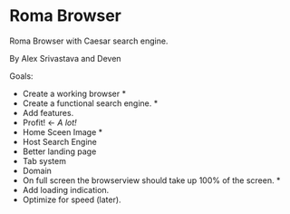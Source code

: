 # Roma Browser
Roma Browser with Caesar search engine.

By Alex Srivastava and Deven

Goals:
- Create a working browser *
- Create a functional search engine. *
- Add features.
- Profit! <- *A lot!*
- Home Sceen Image * 
- Host Search Engine 
- Better landing page 
- Tab system 
- Domain 
- On full screen the browserview should take up 100% of the screen. *
- Add loading indication. 
- Optimize for speed (later). 
